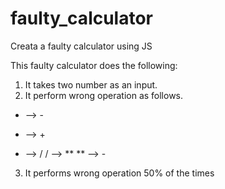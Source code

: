 # faulty_calculator

Creata a faulty calculator using JS

This faulty calculator does the following:

1. It takes two number as an input.
2. It perform wrong operation as follows.

+ --> -
* --> +
- --> /
/ --> **
** --> -

3. It performs wrong operation 50% of the times
